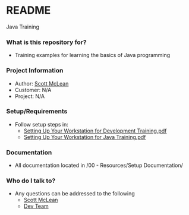 # README #

Java Training

### What is this repository for? ###

* Training examples for learning the basics of Java programming

### Project Information ###

* Author: [Scott McLean](mailto:smclean@databankimx.com)
* Customer: N/A
* Project: N/A

### Setup/Requirements ###

* Follow setup steps in:
    * [Setting Up Your Workstation for Development Training.pdf](https://drive.google.com/open?id=1nUeMa4p58ylraf_kB5VrL1hZiNpOCt5M&usp=drive_fs)
    * [Setting Up Your Workstation for Java Training.pdf](https://drive.google.com/open?id=1nwKHD5hN8Nm7w5Z-dOaUmdd2Zri6zYkE&usp=drive_fs)

### Documentation ###

* All documentation located in /00 - Resources/Setup Documentation/

### Who do I talk to? ###

* Any questions can be addressed to the following
    * [Scott McLean](mailto:smclean@databankimx.com)
    * [Dev Team](mailto:development@databankimx.com)
